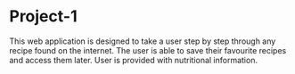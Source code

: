 # Project-1

This web application is designed to take a user step by step through any recipe found on the internet. The user is able to save their favourite recipes and access them later. User is provided with nutritional information.